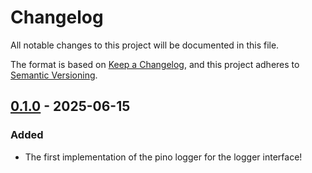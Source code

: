 # Changelog

All notable changes to this project will be documented in this file.

The format is based on [Keep a Changelog](https://keepachangelog.com/en/1.1.0/),
and this project adheres to [Semantic Versioning](https://semver.org/spec/v2.0.0.html).

## [0.1.0] - 2025-06-15

### Added

- The first implementation of the pino logger for the logger interface!

[0.1.0]: https://github.com/infra-blocks/ts-pino-logger/releases/tag/v0.1.0
